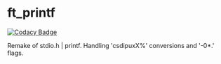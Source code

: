 # ft_printf

[![Codacy Badge](https://api.codacy.com/project/badge/Grade/c581b67108ee49db973ad8465564d425)](https://app.codacy.com/manual/juanlamarao/42_ft_printf?utm_source=github.com&utm_medium=referral&utm_content=juanlamarao/42_ft_printf&utm_campaign=Badge_Grade_Dashboard)

Remake of stdio.h | printf. Handling 'csdipuxX%' conversions and '-0*.' flags.
